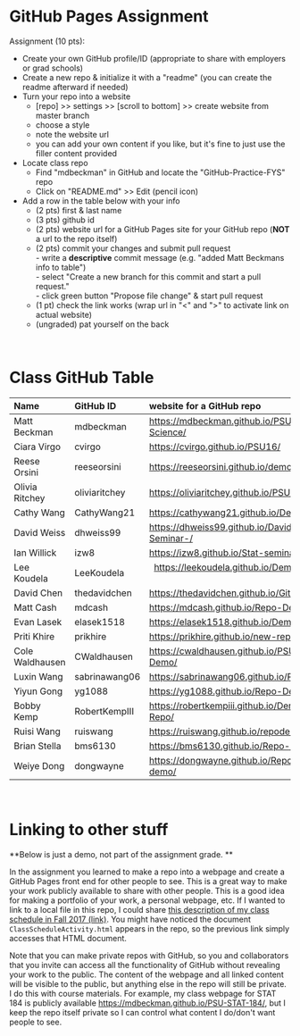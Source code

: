 # GitHub Pages Assignment

Assignment (10 pts):
- Create your own GitHub profile/ID (appropriate to share with employers or grad schools)  
- Create a new repo & initialize it with a "readme" (you can create the readme afterward if needed)  
- Turn your repo into a website  
    - [repo] >> settings >> [scroll to bottom] >> create website from master branch  
    - choose a style  
    - note the website url  
    - you can add your own content if you like, but it's fine to just use the filler content provided  
- Locate class repo
    - Find "mdbeckman" in GitHub and locate the "GitHub-Practice-FYS" repo
    - Click on "README.md" >> Edit (pencil icon)
- Add a row in the table below with your info  
    - (2 pts) first & last name  
    - (3 pts) github id  
    - (2 pts) website url for a GitHub Pages site for your GitHub repo (**NOT** a url to the repo itself)
    - (2 pts) commit your changes and submit pull request   
            - write a **descriptive** commit message (e.g. "added Matt Beckmans info to table")  
            - select "Create a new branch for this commit and start a pull request."   
            - click green button "Propose file change" & start pull request  
    - (1 pt) check the link works (wrap url in "<" and ">" to activate link on actual website)  
    - (ungraded) pat yourself on the back   

<br>

# Class GitHub Table

|Name                   |GitHub ID         |website for a GitHub repo  |  
|:----------------------|:-----------------|:--------------------------|  
| Matt Beckman    | mdbeckman      | <https://mdbeckman.github.io/PSU-Data-Science/>   |  
| Ciara Virgo     | cvirgo         |  <https://cvirgo.github.io/PSU16/>                  |
| Reese Orsini | reeseorsini | https://reeseorsini.github.io/demorepo/ |
| Olivia Ritchey   |   oliviaritchey|   <https://oliviaritchey.github.io/PSU16/> |
| Cathy Wang      | CathyWang21    | <https://cathywang21.github.io/Demo/> |
| David Weiss    | dhweiss99      | <https://dhweiss99.github.io/David-Weiss-Seminar-/>   |
| Ian Willick     | izw8           | <https://izw8.github.io/Stat-seminar/>            |
| Lee Koudela     | LeeKoudela       |  <https://leekoudela.github.io/Demo-Repo/>                |
| David Chen     | thedavidchen         |  <https://thedavidchen.github.io/GitHub.Test/> |
| Matt Cash | mdcash | https://mdcash.github.io/Repo-Demo/ |
| Evan Lasek | elasek1518 | <https://elasek1518.github.io/Demo-Repo/> |
| Priti Khire    | prikhire      | <https://prikhire.github.io/new-repo/>   |
| Cole Waldhausen |   CWaldhausen  |      <https://cwaldhausen.github.io/PSU-016-Demo/> |
| Luxin Wang      | sabrinawang06  |<https://sabrinawang06.github.io/PSU16/>           |
| Yiyun Gong | yg1088 | <https://yg1088.github.io/Repo-Demo/> |
| Bobby Kemp    | RobertKempIII     | <https://robertkempiii.github.io/Demo-Repo/>  |  
| Ruisi Wang     | ruiswang        |  https://ruiswang.github.io/repodemo/               |
| Brian Stella    | bms6130       | https://bms6130.github.io/Repo-Demo/      |
| Weiye Dong| dongwayne|<https://dongwayne.github.io/Report-demo/> |

<br>

# Linking to other stuff 

**Below is just a demo, not part of the assignment grade. **

In the assignment you learned to make a repo into a webpage and create a GitHub Pages front end for other people to see.  This is a great way to make your work publicly available to share with other people.  This is a good idea for making a portfolio of your work, a personal webpage, etc.  If I wanted to link to a local file in this repo, I could share [this description of my class schedule in Fall 2017 (link)](ClassScheduleActivity.html).  You might have noticed the document `ClassScheduleActivity.html` appears in the repo, so the previous link simply accesses that HTML document.  

Note that you can make private repos with GitHub, so you and collaborators that you invite can access all the functionality of GitHub without revealing your work to the public.  The content of the webpage and all linked content will be visible to the public, but anything else in the repo will still be private.  I do this with course materials.  For example, my class webpage for STAT 184 is publicly available <https://mdbeckman.github.io/PSU-STAT-184/>, but I keep the repo itself private so I can control what content I do/don't want people to see.

